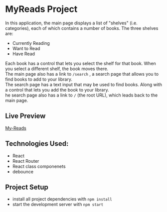 # MyReads Project
In this application, the main page displays a list of "shelves" (i.e. categories), each of which contains a number of books. The three shelves are:
* Currently Reading
* Want to Read
* Have Read  

Each book has a control that lets you select the shelf for that book. When you select a different shelf, the book moves there.  
The main page also has a link to `/search` , a search page that allows you to find books to add to your library.  
The search page has a text input that may be used to find books. Along with a control that lets you add the book to your library.  
he search page also has a link to `/` (the root URL), which leads back to the main page.  
## Live Preview
[My-Reads](https://naughty-hypatia-2f4bac.netlify.app/)

## Technologies Used:
* React
* React Router
* React class componenets
* debounce

## Project Setup
* install all project dependencies with `npm install`
* start the development server with `npm start`


